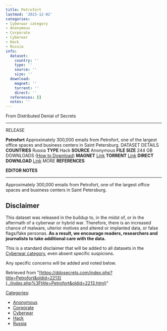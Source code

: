 ```yaml
---
title: Petrofort
lastmod: '2023-12-02'
categories:
- Cyberwar category
- Anonymous
- Corporate
- Cyberwar
- Hack
- Russia
info:
  dataset:
    country: ''
    type: ''
    source: ''
    size: ''
  download:
    magnet: ''
    torrent: ''
    direct: ''
  references: []
  notes: ''
---
```




From Distributed Denial of Secrets

---
RELEASE

**Petrofort**
Approximately 300,000 emails from Petrofort, one of the largest office spaces and business centers in Saint Petersburg.
DATASET DETAILS
**COUNTRIES** Russia
**TYPE** Hack
**SOURCE** Anonymous
**FILE SIZE** 244 GB
DOWNLOADS ([How to Download](Torrents.html "Torrents"))
**MAGNET** [Link](magnet:?xt=urn:btih:46f5a98253f78171ca18a8ffea656247dac89ca5&dn=petrofort.ru.zip&tr=udp://9.rarbg.to:2920&tr=udp://tracker.opentrackr.org:1337&tr=udp://exodus.desync.com:6969)
**TORRENT** [Link](../images/f/f7/Petrofort.ru.zip.torrent)
**DIRECT DOWNLOAD** [Link](https://data.ddosecrets.com/Petrofort/)
MORE
**REFERENCES**

**EDITOR NOTES**

---

Approximately 300,000 emails from Petrofort, one of the largest office
spaces and business centers in Saint Petersburg.

## Disclaimer

This dataset was released in the buildup to, in the midst of, or in the
aftermath of a cyberwar or hybrid war. Therefore, there is an increased
chance of malware, ulterior motives and altered or implanted data, or
false flags/fake personas. **As a result, we encourage readers,
researchers and journalists to take additional care with the data.**

This is a standard disclaimer that will be added to all datasets in the
[Cyberwar category](./Category:Cyberwar.html "Category:Cyberwar"), even
absent specific suspicions.

Any specific concerns will be added and noted below.

Retrieved from
"[https://ddosecrets.com/index.php?title=Petrofort&oldid=2213](../index.php%3Ftitle=Petrofort&oldid=2213.html)"

[Categories](./Special:Categories.html "Special:Categories"):

- [Anonymous](./Category:Anonymous.html "Category:Anonymous")
- [Corporate](./Category:Corporate.html "Category:Corporate")
- [Cyberwar](./Category:Cyberwar.html "Category:Cyberwar")
- [Hack](./Category:Hack.html "Category:Hack")
- [Russia](./Category:Russia.html "Category:Russia")
